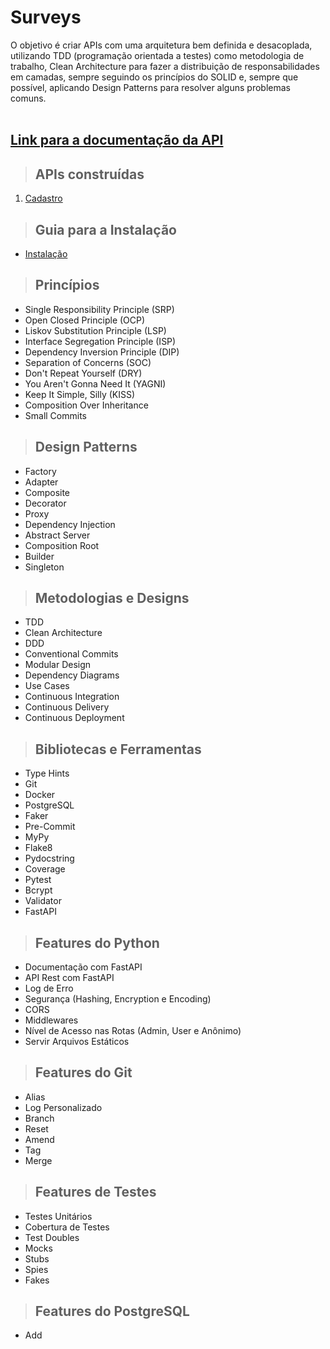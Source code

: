 # **Surveys**

O objetivo é criar APIs com uma arquitetura bem definida e desacoplada, utilizando TDD (programação orientada a testes) como metodologia de trabalho, Clean Architecture para fazer a distribuição de responsabilidades em camadas, sempre seguindo os princípios do SOLID e, sempre que possível, aplicando Design Patterns para resolver alguns problemas comuns.
<br /><br />

## [**Link para a documentação da API**](https://ignis-insight.herokuapp.com/docs)

> ## APIs construídas

1. [Cadastro](./requirements/presentation/controllers/signup.md)

> ## Guia para a Instalação
* [Instalação](installation.md)

> ## Princípios

* Single Responsibility Principle (SRP)
* Open Closed Principle (OCP)
* Liskov Substitution Principle (LSP)
* Interface Segregation Principle (ISP)
* Dependency Inversion Principle (DIP)
* Separation of Concerns (SOC)
* Don't Repeat Yourself (DRY)
* You Aren't Gonna Need It (YAGNI)
* Keep It Simple, Silly (KISS)
* Composition Over Inheritance
* Small Commits

> ## Design Patterns

* Factory
* Adapter
* Composite
* Decorator
* Proxy
* Dependency Injection
* Abstract Server
* Composition Root
* Builder
* Singleton

> ## Metodologias e Designs

* TDD
* Clean Architecture
* DDD
* Conventional Commits
* Modular Design
* Dependency Diagrams
* Use Cases
* Continuous Integration
* Continuous Delivery
* Continuous Deployment

> ## Bibliotecas e Ferramentas

* Type Hints
* Git
* Docker
* PostgreSQL
* Faker
* Pre-Commit
* MyPy
* Flake8
* Pydocstring
* Coverage
* Pytest
* Bcrypt
* Validator
* FastAPI


> ## Features do Python

* Documentação com FastAPI
* API Rest com FastAPI
* Log de Erro
* Segurança (Hashing, Encryption e Encoding)
* CORS
* Middlewares
* Nível de Acesso nas Rotas (Admin, User e Anônimo)
* Servir Arquivos Estáticos

> ## Features do Git

* Alias
* Log Personalizado
* Branch
* Reset
* Amend
* Tag
* Merge

> ## Features de Testes

* Testes Unitários
* Cobertura de Testes
* Test Doubles
* Mocks
* Stubs
* Spies
* Fakes

> ## Features do PostgreSQL

* Add